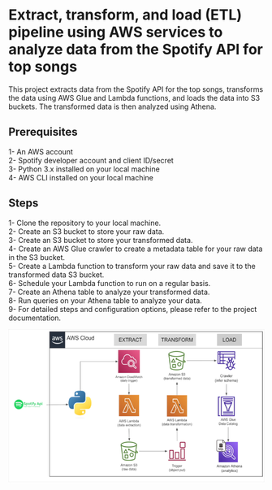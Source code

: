 # Extract, transform, and load (ETL) pipeline using AWS services to analyze data from the Spotify API for top songs

This project extracts data from the Spotify API for the top songs, transforms the data using AWS Glue and Lambda functions, and loads the data into S3 buckets. The transformed data is then analyzed using Athena.

## Prerequisites

1- An AWS account\
2- Spotify developer account and client ID/secret\
3- Python 3.x installed on your local machine\
4- AWS CLI installed on your local machine


## Steps
1- Clone the repository to your local machine.\
2- Create an S3 bucket to store your raw data.\
3- Create an S3 bucket to store your transformed data.\
4- Create an AWS Glue crawler to create a metadata table for your raw data in the S3 bucket.\
5- Create a Lambda function to transform your raw data and save it to the transformed data S3 bucket.\
6- Schedule your Lambda function to run on a regular basis.\
7- Create an Athena table to analyze your transformed data.\
8- Run queries on your Athena table to analyze your data.\
9- For detailed steps and configuration options, please refer to the project documentation.

![alt text](https://github.com/Zia-Said/Spotify_End_to_End_Data_Engineering_Project/blob/main/Spotify_ETL_Pipeline_in_AWS_Project.png)
